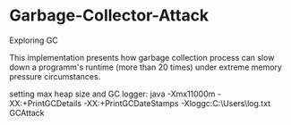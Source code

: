 # Garbage-Collector-Attack
Exploring GC 

This implementation presents how garbage collection process can slow down a programm's runtime (more than 20 times) under extreme memory pressure circumstances.

setting max heap size and GC logger:
java -Xmx11000m -XX:+PrintGCDetails -XX:+PrintGCDateStamps -Xloggc:C:\Users\log.txt GCAttack
